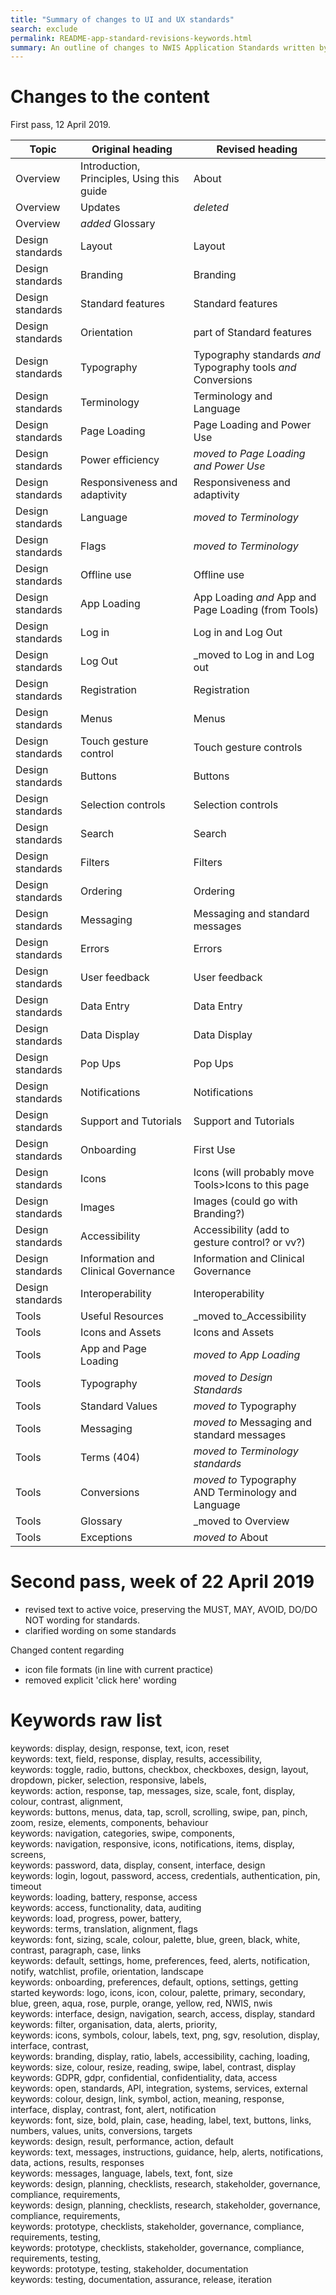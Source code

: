 ```yaml
---
title: "Summary of changes to UI and UX standards"
search: exclude
permalink: README-app-standard-revisions-keywords.html
summary: An outline of changes to NWIS Application Standards written by Rescon Technologies.
---
```


# Changes to the content

First pass, 12 April 2019.

|Topic         |Original heading | Revised heading |
|--------------|----------|----------|
|Overview      |Introduction, Principles, Using this guide |About |
|Overview      |Updates | _deleted_|
|Overview      |_added_ Glossary |
|Design standards |Layout | Layout |
|Design standards |Branding |Branding |
|Design standards |Standard features |Standard features |
|Design standards |Orientation | part of Standard features |
|Design standards |Typography | Typography standards *and* Typography tools *and* Conversions |
|Design standards |Terminology | Terminology and Language |
|Design standards |Page Loading | Page Loading and Power Use |
|Design standards |Power efficiency | _moved to Page Loading and Power Use_|
|Design standards |Responsiveness and adaptivity |Responsiveness and adaptivity |
|Design standards |Language | _moved to Terminology_|
|Design standards |Flags |_moved to Terminology_|
|Design standards |Offline use |Offline use |
|Design standards |App Loading |App Loading _and_ App and Page Loading (from Tools)  |
|Design standards |Log in | Log in and Log Out |
|Design standards |Log Out | _moved to Log in and Log out|
|Design standards |Registration | Registration |
|Design standards |Menus |Menus |
|Design standards |Touch gesture control | Touch gesture controls |
|Design standards |Buttons |Buttons |
|Design standards |Selection controls |Selection controls |
|Design standards |Search |Search |
|Design standards |Filters |Filters |
|Design standards |Ordering |Ordering |
|Design standards |Messaging |Messaging and standard messages  |
|Design standards |Errors |Errors  |
|Design standards |User feedback  |User feedback  |
|Design standards |Data Entry  |Data Entry  |
|Design standards |Data Display  |Data Display  |
|Design standards |Pop Ups  |Pop Ups  |
|Design standards |Notifications    |Notifications    |
|Design standards |Support and Tutorials   |Support and Tutorials    |
|Design standards |Onboarding  |First Use    |
|Design standards |Icons   |Icons (will probably move Tools>Icons to this page   |
|Design standards |Images    | Images (could go with Branding?)   |
|Design standards |Accessibility  |Accessibility (add to gesture control? or vv?)    |
|Design standards |Information and Clinical Governance | Information and Clinical Governance  |
|Design standards |Interoperability |Interoperability |
|Tools | Useful Resources | _moved to_Accessibility|
|Tools | Icons and Assets | Icons and Assets|
|Tools |App and Page Loading |_moved to App Loading_|
|Tools |Typography |_moved to Design Standards_|
|Tools |Standard Values  | _moved to_ Typography  |
|Tools |Messaging | _moved to_ Messaging and standard messages |
|Tools |Terms (404) |_moved to Terminology standards_|
|Tools |Conversions  |_moved to_ Typography AND Terminology and Language |
|Tools |Glossary | _moved to Overview|
|Tools |Exceptions  |_moved to_ About   |

# Second pass, week of 22 April 2019
- revised text to active voice, preserving the MUST, MAY, AVOID, DO/DO NOT wording for standards.
- clarified wording on some standards

Changed content regarding
- icon file formats (in line with current practice)
- removed explicit 'click here' wording


# Keywords raw list

keywords: display, design, response, text, icon, reset  
keywords: text, field, response, display, results, accessibility,   
keywords: toggle, radio, buttons, checkbox, checkboxes, design, layout, dropdown, picker, selection, responsive, labels,   
keywords: action, response, tap, messages, size, scale, font, display, colour, contrast, alignment,   
keywords: buttons, menus, data, tap, scroll, scrolling, swipe, pan, pinch, zoom, resize, elements, components, behaviour  
keywords: navigation, categories, swipe, components,   
keywords: navigation, responsive, icons, notifications, items, display, screens,   
keywords: password, data, display, consent, interface, design  
keywords: login, logout, password, access, credentials, authentication, pin, timeout  
keywords: loading, battery, response, access  
keywords: access, functionality, data, auditing  
keywords: load, progress, power, battery,   
keywords: terms, translation, alignment, flags  
keywords: font, sizing, scale, colour, palette, blue, green, black, white, contrast, paragraph, case, links  
keywords: default, settings, home, preferences, feed, alerts, notification, notify, watchlist, profile, orientation, landscape  
keywords: onboarding, preferences, default, options, settings, getting started
keywords: logo, icons, icon, colour, palette, primary, secondary, blue, green, aqua, rose, purple, orange, yellow, red, NWIS, nwis  
keywords: interface, design, navigation, search, access, display, standard  
keywords: filter, organisation, data, alerts, priority,   
keywords: icons, symbols, colour, labels, text, png, sgv, resolution, display, interface, contrast,   
keywords: branding, display, ratio, labels, accessibility, caching, loading,   
keywords: size, colour, resize, reading, swipe, label, contrast, display  
keywords: GDPR, gdpr, confidential, confidentiality, data, access  
keywords: open, standards, API, integration, systems, services, external  
keywords: colour, design, link, symbol, action, meaning, response, interface, display, contrast, font, alert, notification  
keywords: font, size, bold, plain, case, heading, label, text, buttons, links, numbers, values, units, conversions, targets  
keywords: design, result, performance, action, default  
keywords: text, messages, instructions, guidance, help, alerts, notifications, data, actions, results, responses  
keywords: messages, language, labels, text, font, size  
keywords: design, planning, checklists, research, stakeholder, governance, compliance, requirements,   
keywords: design, planning, checklists, research, stakeholder, governance, compliance, requirements,   
keywords: prototype, checklists, stakeholder, governance, compliance, requirements, testing,   
keywords: prototype, checklists, stakeholder, governance, compliance, requirements, testing,   
keywords: prototype, testing, stakeholder, documentation  
keywords: testing, documentation, assurance, release, iteration  